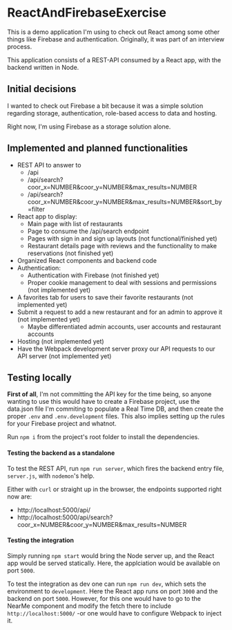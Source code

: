 # ReactAndFirebaseExercise

This is a demo application I'm using to check out React among some other things like Firebase and authentication. Originally, it was part of an interview process.

This application consists of a REST-API consumed by a React app, with the backend written in Node.

## Initial decisions

I wanted to check out Firebase a bit because it was a simple solution regarding storage, authentication, role-based access to data and hosting.

Right now, I'm using Firebase as a storage solution alone.

## Implemented and planned functionalities

* REST API to answer to
	* /api
	* /api/search?coor_x=NUMBER&coor_y=NUMBER&max_results=NUMBER
	* /api/search?coor_x=NUMBER&coor_y=NUMBER&max_results=NUMBER&sort_by=filter
* React app to display:
	* Main page with list of restaurants
	* Page to consume the /api/search endpoint
	* Pages with sign in and sign up layouts (not functional/finished yet)
	* Restaurant details page with reviews and the functionality to make reservations (not finished yet)
* Organized React components and backend code
* Authentication:
	* Authentication with Firebase (not finished yet)
	* Proper cookie management to deal with sessions and permissions (not implemented yet)
* A favorites tab for users to save their favorite restaurants (not implemented yet)
* Submit a request to add a new restaurant and for an admin to approve it (not implemented yet)
	* Maybe differentiated admin accounts, user accounts and restaurant accounts
* Hosting (not implemented yet)
* Have the Webpack development server proxy our API requests to our API server (not implemented yet)

## Testing locally

**First of all**, I'm not committing the API key for the time being, so anyone wanting to use this would have to create a Firebase project, use the data.json file I'm commiting to populate a Real Time DB, and then create the proper `.env` and `.env.development` files. This also implies setting up the rules for your Firebase project and whatnot.

Run `npm i` from the project's root folder to install the dependencies.

#### Testing the backend as a standalone
To test the REST API, run `npm run server`, which fires the backend entry file, `server.js`, with `nodemon`'s help.

Either with `curl` or straight up in the browser, the endpoints supported right now are:
* http://localhost:5000/api/
* http://localhost:5000/api/search?coor_x=NUMBER&coor_y=NUMBER&max_results=NUMBER

#### Testing the integration
Simply running `npm start` would bring the Node server up, and the React app would be served statically. Here, the applciation would be available on port `5000`.

To test the integration as dev one can run `npm run dev`, which sets the environment to `development`. Here the React app runs on port `3000` and the backend on port `5000`. However, for this one would have to go to the NearMe component and modify the fetch there to include `http://localhost:5000/` -or one would have to configure Webpack to inject it.

